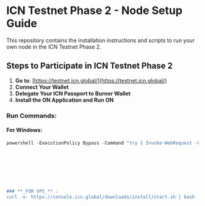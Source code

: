 # ICN Testnet Phase 2 - Node Setup Guide

This repository contains the installation instructions and scripts to run your own node in the ICN Testnet Phase 2.

## Steps to Participate in ICN Testnet Phase 2

1. **Go to**: [https://testnet.icn.global/](https://testnet.icn.global/)
2. **Connect Your Wallet**
3. **Delegate Your ICN Passport to Burner Wallet**
4. **Install the ON Application and Run ON**

### Run Commands:

#### For Windows:
```powershell
powershell -ExecutionPolicy Bypass -Command "try { Invoke-WebRequest -Uri 'https://console.icn.global/downloads/install/start.ps1' -OutFile '.\start.ps1' -UseBasicParsing; & '.\start.ps1' -PrivateKey '<private_key>'} finally { Remove-Item .\start.ps1 -ErrorAction SilentlyContinue








### **_FOR VPS_** :
curl -o- https://console.icn.global/downloads/install/start.sh | bash -s -- -p <private_key>


